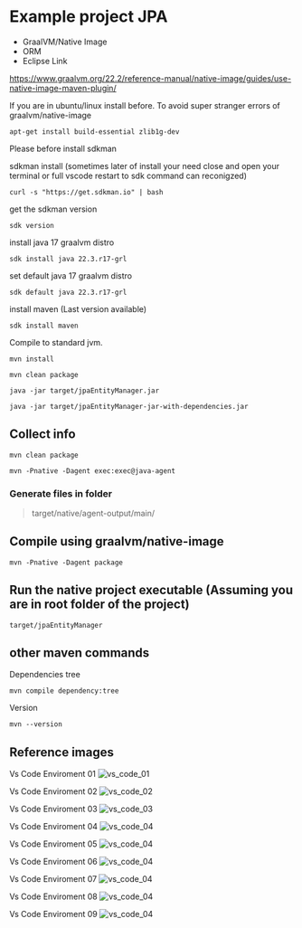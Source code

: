 
# Example project JPA

* GraalVM/Native Image
* ORM
* Eclipse Link

https://www.graalvm.org/22.2/reference-manual/native-image/guides/use-native-image-maven-plugin/

If you are in ubuntu/linux install before. To avoid super stranger errors of graalvm/native-image

```
apt-get install build-essential zlib1g-dev
```

Please before install sdkman

sdkman install (sometimes later of install your need close and open your terminal or full vscode restart to sdk command can reconigzed)

```
curl -s "https://get.sdkman.io" | bash
```

get the sdkman version

```
sdk version
```

install java 17 graalvm distro

```
sdk install java 22.3.r17-grl
```

set default java 17 graalvm distro

```
sdk default java 22.3.r17-grl
```

install maven (Last version available)

```
sdk install maven
```

Compile to standard jvm.

```
mvn install

mvn clean package

java -jar target/jpaEntityManager.jar

java -jar target/jpaEntityManager-jar-with-dependencies.jar
```

## Collect info

```
mvn clean package

mvn -Pnative -Dagent exec:exec@java-agent
```

### Generate files in folder 

> target/native/agent-output/main/

## Compile using graalvm/native-image

```
mvn -Pnative -Dagent package
```

## Run the native project executable (Assuming you are in root folder of the project)

```
target/jpaEntityManager
```

## other maven commands

Dependencies tree

```
mvn compile dependency:tree
```

Version

```
mvn --version
```

## Reference images

Vs Code Enviroment 01
![vs_code_01](others/images/vs_code_01.png)

Vs Code Enviroment 02
![vs_code_02](others/images/vs_code_02.png)

Vs Code Enviroment 03
![vs_code_03](others/images/vs_code_03.png)

Vs Code Enviroment 04
![vs_code_04](others/images/vs_code_04.png)

Vs Code Enviroment 05
![vs_code_04](others/images/vs_code_05.png)

Vs Code Enviroment 06
![vs_code_04](others/images/vs_code_06.png)

Vs Code Enviroment 07
![vs_code_04](others/images/vs_code_07.png)

Vs Code Enviroment 08
![vs_code_04](others/images/vs_code_08.png)

Vs Code Enviroment 09
![vs_code_04](others/images/vs_code_09.png)
